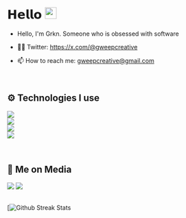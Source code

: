 # 𝗛𝗲𝗹𝗹𝗼 <img src="https://user-images.githubusercontent.com/5679180/79618120-0daffb80-80be-11ea-819e-d2b0fa904d07.gif" width="27"> 


<div align="left" width="100%">

- Hello, I'm Grkn. Someone who is obsessed with software

- 👨‍💻 Twitter: https://x.com/@gweepcreative
- 📫 How to reach me: gweepcreative@gmail.com
  
<br />
   
## ⚙️ Technologies I use
   
<img src="https://skillicons.dev/icons?i=ts,js,nodejs,react,nextjs,express&theme=dark" /><br/>
<img src="https://skillicons.dev/icons?i=cs,cpp,arduino,py&theme=dark" /><br/>
<img src="https://skillicons.dev/icons?i=html,css,tailwind&theme=dark" /><br/>
<img src="https://skillicons.dev/icons?i=mongodb,sqlite,mysql,firebase&theme=dark" /><br/>
</div>

<br />

## 📱 Me on Media
<div>
   <a href="https://twitter.com/@GweepCreative"><img src="https://skillicons.dev/icons?i=twitter&theme=dark" /></a>
   <a href="https://discord.com/users/586822327568695317"><img src="https://skillicons.dev/icons?i=discord&theme=dark" /></a>
</div>

<br />

[![Github Streak Stats](https://github-readme-streak-stats.herokuapp.com/?user=GweepCreative&theme=dark)

